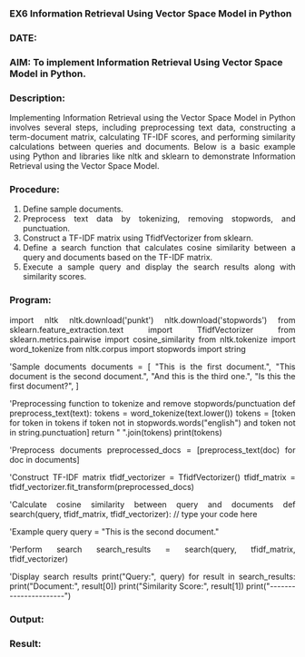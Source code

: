### EX6 Information Retrieval Using Vector Space Model in Python
### DATE: 
### AIM: To implement Information Retrieval Using Vector Space Model in Python.
### Description: 
<div align = "justify">
Implementing Information Retrieval using the Vector Space Model in Python involves several steps, including preprocessing text data, constructing a term-document matrix, 
calculating TF-IDF scores, and performing similarity calculations between queries and documents. Below is a basic example using Python and libraries like nltk and 
sklearn to demonstrate Information Retrieval using the Vector Space Model.

### Procedure:
1. Define sample documents.
2. Preprocess text data by tokenizing, removing stopwords, and punctuation.
3. Construct a TF-IDF matrix using TfidfVectorizer from sklearn.
4. Define a search function that calculates cosine similarity between a query and documents based on the TF-IDF matrix.
5. Execute a sample query and display the search results along with similarity scores.

### Program:


import nltk
nltk.download('punkt')
nltk.download('stopwords')
from sklearn.feature_extraction.text import TfidfVectorizer
from sklearn.metrics.pairwise import cosine_similarity
from nltk.tokenize import word_tokenize
from nltk.corpus import stopwords
import string

'Sample documents
documents = [
    "This is the first document.",
    "This document is the second document.",
    "And this is the third one.",
    "Is this the first document?",
]

'Preprocessing function to tokenize and remove stopwords/punctuation
def preprocess_text(text):
    tokens = word_tokenize(text.lower())
    tokens = [token for token in tokens if token not in stopwords.words("english") and token not in string.punctuation]
    return " ".join(tokens)
    print(tokens)

'Preprocess documents
preprocessed_docs = [preprocess_text(doc) for doc in documents]

'Construct TF-IDF matrix
tfidf_vectorizer = TfidfVectorizer()
tfidf_matrix = tfidf_vectorizer.fit_transform(preprocessed_docs)


'Calculate cosine similarity between query and documents
def search(query, tfidf_matrix, tfidf_vectorizer):
   // type your code here

'Example query
query = "This is the second document."

'Perform search
search_results = search(query, tfidf_matrix, tfidf_vectorizer)

'Display search results
print("Query:", query)
for result in search_results:
    print("Document:", result[0])
    print("Similarity Score:", result[1])
    print("----------------------")

### Output:

### Result:
